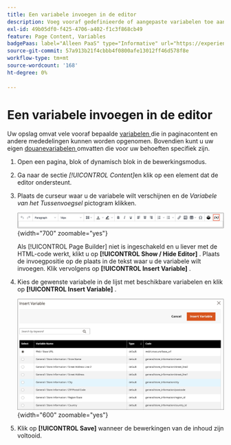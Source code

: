 ```yaml
---
title: Een variabele invoegen in de editor
description: Voeg vooraf gedefinieerde of aangepaste variabelen toe aan de inhoud in de WYSIWYG-editor.
exl-id: 49b05df0-f425-4706-a402-f1c3f868cb49
feature: Page Content, Variables
badgePaas: label="Alleen PaaS" type="Informative" url="https://experienceleague.adobe.com/nl/docs/commerce/user-guides/product-solutions" tooltip="Is alleen van toepassing op Adobe Commerce op Cloud-projecten (door Adobe beheerde PaaS-infrastructuur) en op projecten in het veld."
source-git-commit: 57a913b21f4cbbb4f0800afe13012ff46d578f8e
workflow-type: tm+mt
source-wordcount: '168'
ht-degree: 0%

---
```


# Een variabele invoegen in de editor

Uw opslag omvat vele vooraf bepaalde [ variabelen ](../systems/variables-predefined.md) die in paginacontent en andere mededelingen kunnen worden opgenomen. Bovendien kunt u uw eigen [ douanevariabelen ](../systems/variables-custom.md) omvatten die voor uw behoeften specifiek zijn.

1. Open een pagina, blok of dynamisch blok in de bewerkingsmodus.

1. Ga naar de sectie _[!UICONTROL Content]_&#x200B;en klik op een element dat de editor ondersteunt.

1. Plaats de curseur waar u de variabele wilt verschijnen en de _Variabele van het Tussenvoegsel_ pictogram klikken.

   ![ de toolbar van de Redacteur - Tussenvoegsel Variabele ](./assets/editor-toolbar-variable-button.png){width="700" zoomable="yes"}

   Als [!UICONTROL Page Builder] niet is ingeschakeld en u liever met de HTML-code werkt, klikt u op **[!UICONTROL Show / Hide Editor]** . Plaats de invoegpositie op de plaats in de tekst waar u de variabele wilt invoegen. Klik vervolgens op **[!UICONTROL Insert Variable]** .

1. Kies de gewenste variabele in de lijst met beschikbare variabelen en klik op **[!UICONTROL Insert Variable]** .

   ![ Tussenvoegsel Veranderlijke pagina ](./assets/content-insert-variable.png){width="600" zoomable="yes"}

1. Klik op **[!UICONTROL Save]** wanneer de bewerkingen van de inhoud zijn voltooid.
